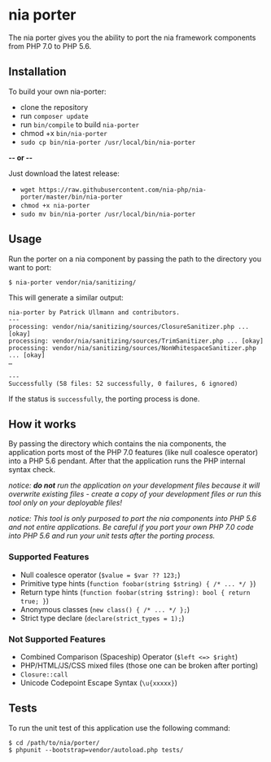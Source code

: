 # nia porter

The nia porter gives you the ability to port the nia framework components from PHP 7.0 to PHP 5.6.

## Installation

To build your own nia-porter:
- clone the repository
- run `composer update`
- run `bin/compile` to build `nia-porter`
- chmod +x `bin/nia-porter`
- `sudo cp bin/nia-porter /usr/local/bin/nia-porter`

**-- or --**

Just download the latest release:
- `wget https://raw.githubusercontent.com/nia-php/nia-porter/master/bin/nia-porter`
- `chmod +x nia-porter`
- `sudo mv bin/nia-porter /usr/local/bin/nia-porter`

## Usage
Run the porter on a nia component by passing the path to the directory you want to port:

```
$ nia-porter vendor/nia/sanitizing/
```

This will generate a similar output:
```
nia-porter by Patrick Ullmann and contributors.
---
processing: vendor/nia/sanitizing/sources/ClosureSanitizer.php ... [okay]
processing: vendor/nia/sanitizing/sources/TrimSanitizer.php ... [okay]
processing: vendor/nia/sanitizing/sources/NonWhitespaceSanitizer.php ... [okay]
…

---
Successfully (58 files: 52 successfully, 0 failures, 6 ignored)
```

If the status is `successfully`, the porting process is done.

## How it works
By passing the directory which contains the nia components, the application ports most of the PHP 7.0 features (like null coalesce operator) into a PHP 5.6 pendant. After that the application runs the PHP internal syntax check.

_notice: **do not** run the application on your development files because it will overwrite existing files - create a copy of your development files or run this tool only on your deployable files!_

_notice: This tool is only purposed to port the nia components into PHP 5.6 and not entire applications. Be careful if you port your own PHP 7.0 code into PHP 5.6 and run your unit tests after the porting process._

### Supported Features
* Null coalesce operator (`$value = $var ?? 123;`)
* Primitive type hints (`function foobar(string $string) { /* ... */ }`)
* Return type hints (`function foobar(string $string): bool { return true; }`)
* Anonymous classes (`new class() { /* ... */ };`)
* Strict type declare (`declare(strict_types = 1);`)

### Not Supported Features
* Combined Comparison (Spaceship) Operator (`$left <=> $right`)
* PHP/HTML/JS/CSS mixed files (those one can be broken after porting)
* `Closure::call`
* Unicode Codepoint Escape Syntax (`\u{xxxxx}`)

## Tests
To run the unit test of this application use the following command:

    $ cd /path/to/nia/porter/
    $ phpunit --bootstrap=vendor/autoload.php tests/
